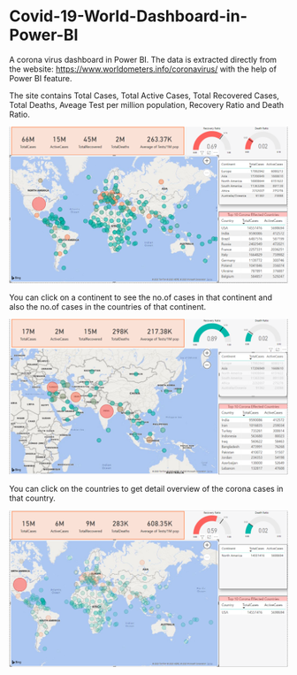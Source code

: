 # Covid-19-World-Dashboard-in-Power-BI
A corona virus dashboard in Power BI. The data is extracted directly from the website: https://www.worldometers.info/coronavirus/ with the help of Power BI feature.

The site contains Total Cases, Total Active Cases, Total Recovered Cases, Total Deaths, Aveage Test per million population, Recovery Ratio and Death Ratio.


![](Images/image1.PNG)

You can click on a continent to see the no.of cases in that continent and also the no.of cases in the countries of that continent.

![](Images/image2.PNG)

You can click on the countries to get detail overview of the corona cases in that country.

![](Images/image3.PNG)
